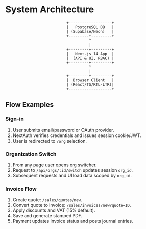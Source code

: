 # System Architecture

```
                           +-------------------+
                           |   PostgreSQL DB   |
                           | (Supabase/Neon)   |
                           +---------+---------+
                                     ^
                                     |
                           +---------+---------+
                           |   Next.js 14 App  |
                           |  (API & UI, RBAC) |
                           +---------+---------+
                                     ^
                                     |
                           +---------+---------+
                           |  Browser Client   |
                           | (React/TS/RTL-LTR)|
                           +-------------------+
```

## Flow Examples

### Sign-in
1. User submits email/password or OAuth provider.
2. NextAuth verifies credentials and issues session cookie/JWT.
3. User is redirected to `/org` selection.

### Organization Switch
1. From any page user opens org switcher.
2. Request to `/api/orgs/:id/switch` updates session `org_id`.
3. Subsequent requests and UI load data scoped by `org_id`.

### Invoice Flow
1. Create quote: `/sales/quotes/new`.
2. Convert quote to invoice: `/sales/invoices/new?quote=ID`.
3. Apply discounts and VAT (15% default).
4. Save and generate stamped PDF.
5. Payment updates invoice status and posts journal entries.
